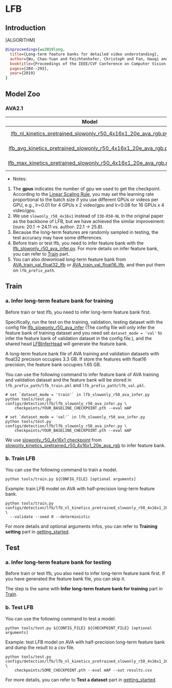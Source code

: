 # LFB

## Introduction

[ALGORITHM]

```BibTeX
@inproceedings{wu2019long,
  title={Long-term feature banks for detailed video understanding},
  author={Wu, Chao-Yuan and Feichtenhofer, Christoph and Fan, Haoqi and He, Kaiming and Krahenbuhl, Philipp and Girshick, Ross},
  booktitle={Proceedings of the IEEE/CVF Conference on Computer Vision and Pattern Recognition},
  pages={284--293},
  year={2019}
}
```

## Model Zoo

### AVA2.1

| Model | Modality |  Pretrained  | Backbone  | Input | gpus |   Resolution   | mAP  | log | json | ckpt |
| :----------------------------------------------------------: | :------: | :----------: | :-------: | :---: | :--: | :------------: | :--: | :----------------------------------------------------------: | :----------------------------------------------------------: | :----------------------------------------------------------: |
| [lfb_nl_kinetics_pretrained_slowonly_r50_4x16x1_20e_ava_rgb.py](/configs/detection/lfb/lfb_nl_kinetics_pretrained_slowonly_r50_4x16x1_20e_ava_rgb.py) |   RGB    | Kinetics-400 | [slowonly_r50_4x16x1](/configs/detection/ava/slowonly_kinetics_pretrained_r50_4x16x1_20e_ava_rgb.py) | 4x16 | 8 | short-side 256 | 24.11 | [log](https://download.openmmlab.com/mmaction/detection/lfb/lfb_nl_kinetics_pretrained_slowonly_r50_4x16x1_20e_ava_rgb/20210224_125052.log) | [json](https://download.openmmlab.com/mmaction/detection/lfb/lfb_nl_kinetics_pretrained_slowonly_r50_4x16x1_20e_ava_rgb/20210224_125052.log.json) | [ckpt](https://download.openmmlab.com/mmaction/detection/lfb/lfb_nl_kinetics_pretrained_slowonly_r50_4x16x1_20e_ava_rgb/lfb_nl_kinetics_pretrained_slowonly_r50_4x16x1_20e_ava_rgb_20210224-2ae136d9.pth) |
| [lfb_avg_kinetics_pretrained_slowonly_r50_4x16x1_20e_ava_rgb.py](/configs/detection/lfb/lfb_avg_kinetics_pretrained_slowonly_r50_4x16x1_20e_ava_rgb.py) |   RGB    | Kinetics-400 | [slowonly_r50_4x16x1](/configs/detection/ava/slowonly_kinetics_pretrained_r50_4x16x1_20e_ava_rgb.py) | 4x16 | 8 | short-side 256 | 20.17 | [log](https://download.openmmlab.com/mmaction/detection/lfb/lfb_avg_kinetics_pretrained_slowonly_r50_4x16x1_20e_ava_rgb/20210301_124812.log) | [json](https://download.openmmlab.com/mmaction/detection/lfb/lfb_avg_kinetics_pretrained_slowonly_r50_4x16x1_20e_ava_rgb/20210301_124812.log.json) | [ckpt](https://download.openmmlab.com/mmaction/detection/lfb/lfb_avg_kinetics_pretrained_slowonly_r50_4x16x1_20e_ava_rgb/lfb_avg_kinetics_pretrained_slowonly_r50_4x16x1_20e_ava_rgb_20210301-19c330b7.pth) |
| [lfb_max_kinetics_pretrained_slowonly_r50_4x16x1_20e_ava_rgb.py](/configs/detection/lfb/lfb_max_kinetics_pretrained_slowonly_r50_4x16x1_20e_ava_rgb.py) |   RGB    | Kinetics-400 | [slowonly_r50_4x16x1](/configs/detection/ava/slowonly_kinetics_pretrained_r50_4x16x1_20e_ava_rgb.py) | 4x16 | 8 | short-side 256 | 22.15 | [log](https://download.openmmlab.com/mmaction/detection/lfb/lfb_max_kinetics_pretrained_slowonly_r50_4x16x1_20e_ava_rgb/20210301_124812.log) | [json](https://download.openmmlab.com/mmaction/detection/lfb/lfb_max_kinetics_pretrained_slowonly_r50_4x16x1_20e_ava_rgb/20210301_124812.log.json) | [ckpt](https://download.openmmlab.com/mmaction/detection/lfb/lfb_max_kinetics_pretrained_slowonly_r50_4x16x1_20e_ava_rgb/lfb_max_kinetics_pretrained_slowonly_r50_4x16x1_20e_ava_rgb_20210301-37efcd15.pth) |

- Notes:

1. The **gpus** indicates the number of gpu we used to get the checkpoint.
   According to the [Linear Scaling Rule](https://arxiv.org/abs/1706.02677), you may set the learning rate proportional to the batch size if you use different GPUs or videos per GPU,
   e.g., lr=0.01 for 4 GPUs x 2 video/gpu and lr=0.08 for 16 GPUs x 4 video/gpu.
2. We use `slowonly_r50_4x16x1` instead of `I3D-R50-NL` in the original paper as the backbone of LFB, but we have achieved the similar improvement: (ours: 20.1 -> 24.11 vs. author: 22.1 -> 25.8).
3. Because the long-term features are randomly sampled in testing, the test accuracy may have some differences.
4. Before train or test lfb, you need to infer feature bank with the [lfb_slowonly_r50_ava_infer.py](/configs/detection/lfb/lfb_slowonly_r50_ava_infer.py). For more details on infer feature bank, you can refer to [Train](#Train) part.
5. You can also dowonload long-term feature bank from [AVA_train_val_float32_lfb](https://download.openmmlab.com/mmaction/detection/lfb/AVA_train_val_float32_lfb.rar) or [AVA_train_val_float16_lfb](https://download.openmmlab.com/mmaction/detection/lfb/AVA_train_val_float16_lfb.rar), and then put them on `lfb_prefix_path`.

## Train

### a. Infer long-term feature bank for training

Before train or test lfb, you need to infer long-term feature bank first.

Specifically, run the test on the training, validation, testing dataset with the config file [lfb_slowonly_r50_ava_infer](/configs/detection/lfb/lfb_slowonly_r50_ava_infer.py) (The config file will only infer the feature bank of training dataset and you need set `dataset_mode = 'val'` to infer the feature bank of validation dataset in the config file.), and the shared head [LFBInferHead](/mmaction/models/heads/lfb_infer_head.py) will generate the feature bank.

A long-term feature bank file of AVA training and validation datasets with float32 precision occupies 3.3 GB. If store the features with float16 precision, the feature bank occupies 1.65 GB.

You can use the following command to infer feature bank of AVA training and validation dataset and the feature bank will be stored in `lfb_prefix_path/lfb_train.pkl` and `lfb_prefix_path/lfb_val.pkl`.

```shell
# set `dataset_mode = 'train'` in lfb_slowonly_r50_ava_infer.py
python tools/test.py configs/detection/lfb/lfb_slowonly_r50_ava_infer.py \
    checkpoints/YOUR_BASELINE_CHECKPOINT.pth --eval mAP

# set `dataset_mode = 'val'` in lfb_slowonly_r50_ava_infer.py
python tools/test.py configs/detection/lfb/lfb_slowonly_r50_ava_infer.py \
    checkpoints/YOUR_BASELINE_CHECKPOINT.pth --eval mAP
```

We use [slowonly_r50_4x16x1 checkpoint](https://download.openmmlab.com/mmaction/detection/ava/slowonly_kinetics_pretrained_r50_4x16x1_20e_ava_rgb/slowonly_kinetics_pretrained_r50_4x16x1_20e_ava_rgb_20201217-40061d5f.pth) from [slowonly_kinetics_pretrained_r50_4x16x1_20e_ava_rgb](/configs/detection/ava/slowonly_kinetics_pretrained_r50_4x16x1_20e_ava_rgb.py) to infer feature bank.

### b. Train LFB

You can use the following command to train a model.

```shell
python tools/train.py ${CONFIG_FILE} [optional arguments]
```

Example: train LFB model on AVA with half-precision long-term feature bank.

```shell
python tools/train.py configs/detection/lfb/lfb_nl_kinetics_pretrained_slowonly_r50_4x16x1_20e_ava_rgb.py \
  --validate --seed 0 --deterministic
```

For more details and optional arguments infos, you can refer to **Training setting** part in [getting_started](/docs/getting_started.md#training-setting).

## Test

### a. Infer long-term feature bank for testing

Before train or test lfb, you also need to infer long-term feature bank first. If you have generated the feature bank file, you can skip it.

The step is the same with **Infer long-term feature bank for training** part in [Train](#Trian).

### b. Test LFB

You can use the following command to test a model.

```shell
python tools/test.py ${CONFIG_FILE} ${CHECKPOINT_FILE} [optional arguments]
```

Example: test LFB model on AVA with half-precision long-term feature bank and dump the result to a csv file.

```shell
python tools/test.py configs/detection/lfb/lfb_nl_kinetics_pretrained_slowonly_r50_4x16x1_20e_ava_rgb.py \
    checkpoints/SOME_CHECKPOINT.pth --eval mAP --out results.csv
```

For more details, you can refer to **Test a dataset** part in [getting_started](/docs/getting_started.md#test-a-dataset).
